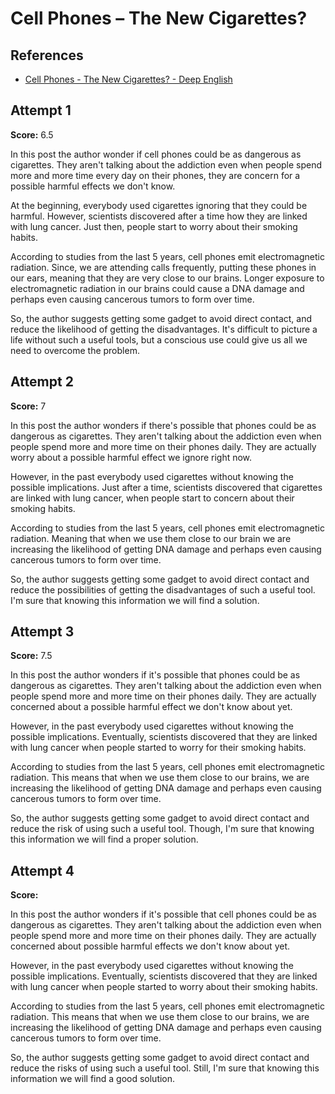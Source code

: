 # Cell Phones – The New Cigarettes?

## References

- [Cell Phones - The New Cigarettes? - Deep English](https://deepenglish.com/lessons/cell-phones-the-new-cigarettes/)

## Attempt 1

**Score:** 6.5

In this post the author wonder if cell phones could be as dangerous as
cigarettes. They aren't talking about the addiction even when people spend more
and more time every day on their phones, they are concern for a possible harmful
effects we don't know.

At the beginning, everybody used cigarettes ignoring that they could be harmful.
However, scientists discovered after a time how they are linked with lung
cancer. Just then, people start to worry about their smoking habits.

According to studies from the last 5 years, cell phones emit electromagnetic
radiation. Since, we are attending calls frequently, putting these phones in our
ears, meaning that they are very close to our brains. Longer exposure to
electromagnetic radiation in our brains could cause a DNA damage and perhaps
even causing cancerous tumors to form over time.

So, the author suggests getting some gadget to avoid direct contact, and reduce
the likelihood of getting the disadvantages. It's difficult to picture a life
without such a useful tools, but a conscious use could give us all we need to
overcome the problem.

## Attempt 2

**Score:** 7

In this post the author wonders if there's possible that phones could be as
dangerous as cigarettes. They aren't talking about the addiction even when
people spend more and more time on their phones daily. They are actually worry
about a possible harmful effect we ignore right now.

However, in the past everybody used cigarettes without knowing the possible
implications. Just after a time, scientists discovered that cigarettes are
linked with lung cancer, when people start to concern about their smoking
habits.

According to studies from the last 5 years, cell phones emit electromagnetic
radiation. Meaning that when we use them close to our brain we are increasing
the likelihood of getting DNA damage and perhaps even causing cancerous tumors
to form over time.

So, the author suggests getting some gadget to avoid direct contact and reduce
the possibilities of getting the disadvantages of such a useful tool. I'm sure
that knowing this information we will find a solution.

## Attempt 3

**Score:** 7.5

In this post the author wonders if it's possible that phones could be as
dangerous as cigarettes. They aren't talking about the addiction even when
people spend more and more time on their phones daily. They are actually
concerned about a possible harmful effect we don't know about yet.

However, in the past everybody used cigarettes without knowing the possible
implications. Eventually, scientists discovered that they are linked with lung
cancer when people started to worry for their smoking habits.

According to studies from the last 5 years, cell phones emit electromagnetic
radiation. This means that when we use them close to our brains, we are
increasing the likelihood of getting DNA damage and perhaps even causing
cancerous tumors to form over time.

So, the author suggests getting some gadget to avoid direct contact and reduce
the risk of using such a useful tool. Though, I'm sure that knowing this
information we will find a proper solution.

## Attempt 4

**Score:**

In this post the author wonders if it's possible that cell phones could be as
dangerous as cigarettes. They aren't talking about the addiction even when
people spend more and more time on their phones daily. They are actually
concerned about possible harmful effects we don't know about yet.

However, in the past everybody used cigarettes without knowing the possible
implications. Eventually, scientists discovered that they are linked with lung
cancer when people started to worry about their smoking habits.

According to studies from the last 5 years, cell phones emit electromagnetic
radiation. This means that when we use them close to our brains, we are
increasing the likelihood of getting DNA damage and perhaps even causing
cancerous tumors to form over time.

So, the author suggests getting some gadget to avoid direct contact and reduce
the risks of using such a useful tool. Still, I'm sure that knowing this
information we will find a good solution.
